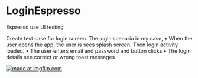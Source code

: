 # LoginEspresso

Espresso use UI testing

Create test case for login screen. The login scenario in my case,
•	When the user opens the app, the user is sees splash screen. Then login activity loaded. 
•	The user enters email and password and button clicks 
•	The login details see correct or wrong toast messages


<a href="https://imgflip.com/gif/39neip"><img src="https://i.imgflip.com/39neip.gif" title="made at imgflip.com"/></a>
